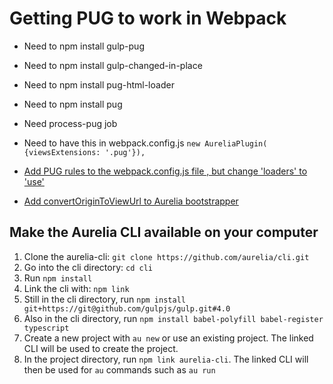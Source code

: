 Getting PUG to work in Webpack
=
* Need to npm install gulp-pug
* Need to npm install gulp-changed-in-place
* Need to npm install pug-html-loader
* Need to npm install pug
* Need process-pug job
* Need to have this in webpack.config.js ```new AureliaPlugin( {viewsExtensions: '.pug'}),```

* [Add PUG rules to the webpack.config.js file , but change 'loaders' to 'use'](https://github.com/jods4/aurelia-webpack-build/issues/22)

* [Add convertOriginToViewUrl to Aurelia bootstrapper](https://github.com/aurelia/skeleton-navigation/issues/396#issuecomment-207823852)

## Make the Aurelia CLI available on your computer

1. Clone the aurelia-cli: `git clone https://github.com/aurelia/cli.git`
2. Go into the cli directory: `cd cli`
3. Run `npm install`
4. Link the cli with: `npm link`
5. Still in the cli directory, run `npm install git+https://git@github.com/gulpjs/gulp.git#4.0`
6. Also in the cli directory, run `npm install babel-polyfill babel-register typescript`
7. Create a new project with `au new` or use an existing project. The linked CLI will be used to create the project.
8. In the project directory, run `npm link aurelia-cli`. The linked CLI will then be used for `au` commands such as `au run`
